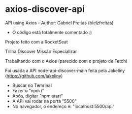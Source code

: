 # axios-discover-api

API using Axios - Author: Gabriel Freitas (bielzfreitas)
- O código está totalmente comentado :)

Projeto feito com a RocketSeat

Trilha Discover
Missão Especializar

Trabalhando com o Axios (parecido com o projeto de Fetch)

Foi usada a API node-api-discover-main feita pela Jakeliny (https://github.com/jakeliny)

- Buscar no Temrinal
- Fazer o "npm i"
- Após, digitar "npm start"
- A API vai rodar na porta "5500"
- No navegador, o endereço é: "localhost:5500/api"
